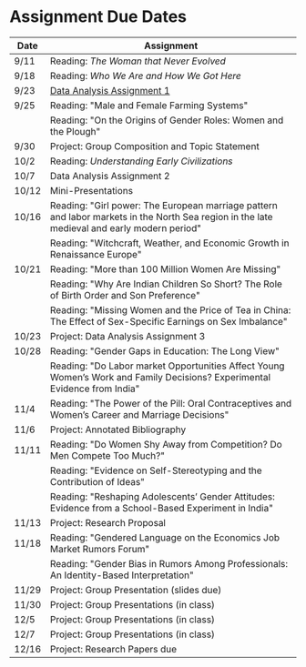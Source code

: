 # Assignment Due Dates

| Date | Assignment |
| ------- | -------------- |
| 9/11 | Reading:  _The Woman that Never Evolved_ |
| 9/18 | Reading:  _Who We Are and How We Got Here_ |
| 9/23 | [Data Analysis Assignment 1](data1.html) |
| 9/25 | Reading:  "Male and Female Farming Systems" |
|      | Reading:  "On the Origins of Gender Roles:  Women and the Plough" |
| 9/30 | Project:  Group Composition and Topic Statement |
| 10/2 | Reading:  _Understanding Early Civilizations_ |
| 10/7 | Data Analysis Assignment 2 |
| 10/12 | Mini-Presentations |
| 10/16 | Reading:  "Girl power: The European marriage pattern and labor markets in the North Sea region in the late medieval and early modern period" |
|     | Reading:   "Witchcraft, Weather, and Economic Growth in Renaissance Europe" |
| 10/21 | Reading:  "More than 100 Million Women Are Missing" |
|       | Reading:  "Why Are Indian Children So Short? The Role of Birth Order and Son Preference" |
|       | Reading:  "Missing Women and the Price of Tea in China: The Effect of Sex-Specific Earnings on Sex Imbalance" |
| 10/23 | Project:  Data Analysis Assignment 3 |
| 10/28 | Reading:  "Gender Gaps in Education: The Long View" |
|       | Reading:  "Do Labor market Opportunities Affect Young Women’s Work and Family Decisions? Experimental Evidence from India" |
| 11/4 | Reading:  "The Power of the Pill: Oral Contraceptives and Women’s Career and Marriage Decisions" |
| 11/6 | Project:  Annotated Bibliography |
| 11/11 | Reading: "Do Women Shy Away from Competition? Do Men Compete Too Much?" |
|       | Reading: "Evidence on Self-Stereotyping and the Contribution of Ideas" |
|       | Reading: "Reshaping Adolescents’ Gender Attitudes: Evidence from a School-Based Experiment in India" |
| 11/13 | Project:  Research Proposal |
| 11/18 | Reading:  "Gendered Language on the Economics Job Market Rumors Forum" |
|       | Reading:  "Gender Bias in Rumors Among Professionals: An Identity-Based Interpretation" |
| 11/29 | Project:  Group Presentation (slides due) |
| 11/30 | Project:  Group Presentations (in class) |
| 12/5 | Project:  Group Presentations (in class) |
| 12/7 | Project:  Group Presentations (in class) |
| 12/16 | Project:  Research Papers due |

